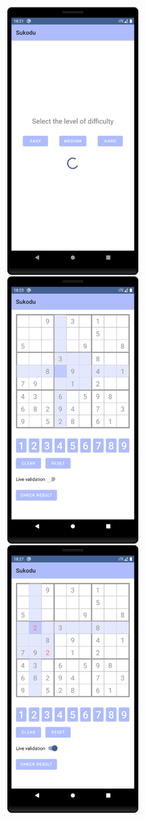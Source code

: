 <p float="left">
<img src="https://github.com/brtkozak/sudoku/blob/master/ss/ss1.png" width="300">
<img src="https://github.com/brtkozak/sudoku/blob/master/ss/ss2.png" width="300">
<img src="https://github.com/brtkozak/sudoku/blob/master/ss/ss3.png" width="300">
</p>
